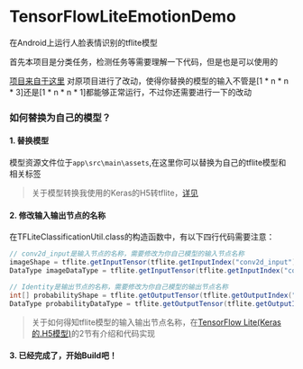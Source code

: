 # TensorFlowLiteEmotionDemo
在Android上运行人脸表情识别的tflite模型

首先本项目是分类任务，检测任务等需要理解一下代码，但是也是可以使用的

[项目来自于这里](https://blog.doiduoyi.com/articles/1595399632765.html)
对原项目进行了改动，使得你替换的模型的输入不管是[1 * n * n * 3]还是[1 * n * n * 1]都能够正常运行，不过你还需要进行一下的改动

### 如何替换为自己的模型？

#### 1. 替换模型
模型资源文件位于`app\src\main\assets`,在这里你可以替换为自己的tflite模型和相关标签
> 关于模型转换我使用的Keras的H5转tflite，[详见](https://blog.csdn.net/qq_40243750/article/details/115332640)

#### 2. 修改输入输出节点的名称
在TFLiteClassificationUtil.class的构造函数中，有以下四行代码需要注意：
```java
// conv2d_input是输入节点的名称，需要修改为你自己模型的输入节点名称
imageShape = tflite.getInputTensor(tflite.getInputIndex("conv2d_input")).shape();
DataType imageDataType = tflite.getInputTensor(tflite.getInputIndex("conv2d_input")).dataType();

// Identity是输出节点的名称，需要修改为你自己模型的输出节点名称
int[] probabilityShape = tflite.getOutputTensor(tflite.getOutputIndex("Identity")).shape();
DataType probabilityDataType = tflite.getOutputTensor(tflite.getOutputIndex("Identity")).dataType();
```
> 关于如何得知tflite模型的输入输出节点名称，在[TensorFlow Lite(Keras的.H5模型)](https://blog.csdn.net/qq_40243750/article/details/115332640)的2节有介绍和代码实现

#### 3. 已经完成了，开始Build吧！
